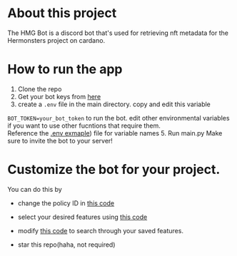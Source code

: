# About this project

The HMG Bot is a discord bot that's used for retrieving nft metadata for the Hermonsters project on cardano.

# How to run the app
1. Clone the repo
2. Get your bot keys from [here](https://discord.com/developers/)
3. create a `.env` file in the main directory. 
   copy and edit this variable
   
`BOT_TOKEN=your_bot_token`
   to run the bot.
edit other environmental variables if you want to use other fucntions that require them.\
Reference the [.env exmaple](https://github.com/ossydotpy/hmg/blob/b0544bf402159db54dc35e580b040c351f86b888/.env%20example)) file for variable names
5. Run main.py
Make sure to invite the bot to your server!

# Customize the bot for your project.
You can do this by 
- change the policy ID in [this code](https://github.com/ossydotpy/hmg/blob/product/functions/get_metadata.py)
- select your desired features using [this code](https://github.com/ossydotpy/hmg/blob/product/functions/save_features.py)
- modify [this code](https://github.com/ossydotpy/hmg/blob/product/cogs/prio_cog.py) to search through your saved features.

- star this repo(haha, not required)
